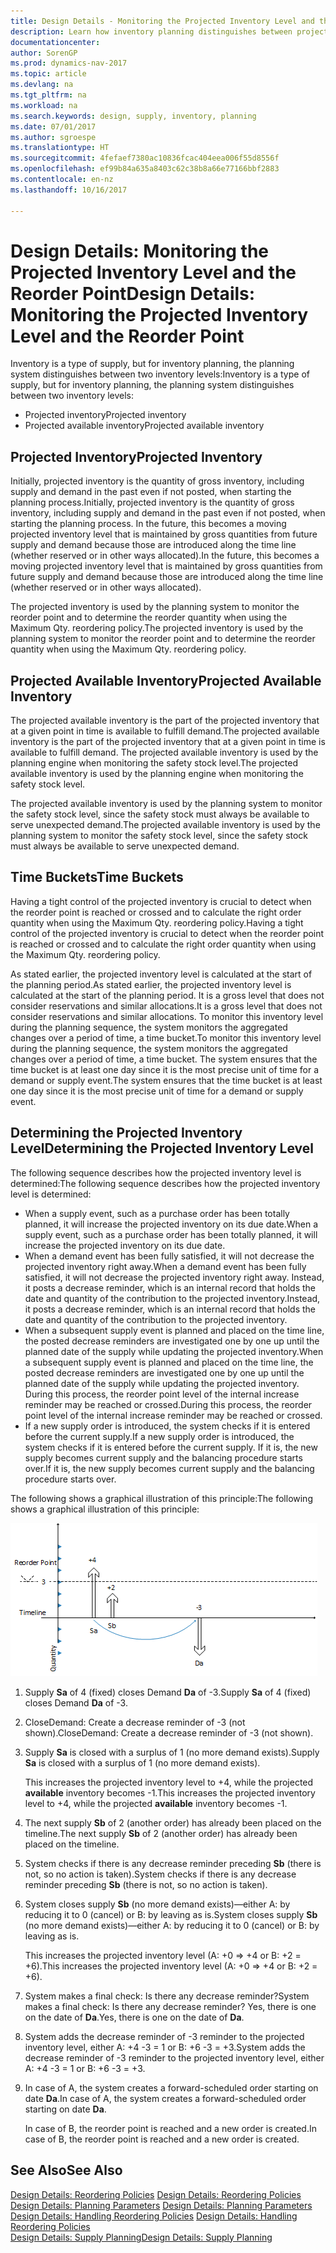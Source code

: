 ```yaml
---
title: Design Details - Monitoring the Projected Inventory Level and the Reorder Point
description: Learn how inventory planning distinguishes between projected inventory and projected available inventory levels.
documentationcenter: 
author: SorenGP
ms.prod: dynamics-nav-2017
ms.topic: article
ms.devlang: na
ms.tgt_pltfrm: na
ms.workload: na
ms.search.keywords: design, supply, inventory, planning
ms.date: 07/01/2017
ms.author: sgroespe
ms.translationtype: HT
ms.sourcegitcommit: 4fefaef7380ac10836fcac404eea006f55d8556f
ms.openlocfilehash: ef99b84a635a8403c62c38b8a66e77166bbf2883
ms.contentlocale: en-nz
ms.lasthandoff: 10/16/2017

---
```

# <a name="design-details-monitoring-the-projected-inventory-level-and-the-reorder-point"></a><span data-ttu-id="cb0b8-103">Design Details: Monitoring the Projected Inventory Level and the Reorder Point</span><span class="sxs-lookup"><span data-stu-id="cb0b8-103">Design Details: Monitoring the Projected Inventory Level and the Reorder Point</span></span>
<span data-ttu-id="cb0b8-104">Inventory is a type of supply, but for inventory planning, the planning system distinguishes between two inventory levels:</span><span class="sxs-lookup"><span data-stu-id="cb0b8-104">Inventory is a type of supply, but for inventory planning, the planning system distinguishes between two inventory levels:</span></span>  

* <span data-ttu-id="cb0b8-105">Projected inventory</span><span class="sxs-lookup"><span data-stu-id="cb0b8-105">Projected inventory</span></span>  
* <span data-ttu-id="cb0b8-106">Projected available inventory</span><span class="sxs-lookup"><span data-stu-id="cb0b8-106">Projected available inventory</span></span>  

## <a name="projected-inventory"></a><span data-ttu-id="cb0b8-107">Projected Inventory</span><span class="sxs-lookup"><span data-stu-id="cb0b8-107">Projected Inventory</span></span>  
<span data-ttu-id="cb0b8-108">Initially, projected inventory is the quantity of gross inventory, including supply and demand in the past even if not posted, when starting the planning process.</span><span class="sxs-lookup"><span data-stu-id="cb0b8-108">Initially, projected inventory is the quantity of gross inventory, including supply and demand in the past even if not posted, when starting the planning process.</span></span> <span data-ttu-id="cb0b8-109">In the future, this becomes a moving projected inventory level that is maintained by gross quantities from future supply and demand because those are introduced along the time line (whether reserved or in other ways allocated).</span><span class="sxs-lookup"><span data-stu-id="cb0b8-109">In the future, this becomes a moving projected inventory level that is maintained by gross quantities from future supply and demand because those are introduced along the time line (whether reserved or in other ways allocated).</span></span>  

<span data-ttu-id="cb0b8-110">The projected inventory is used by the planning system to monitor the reorder point and to determine the reorder quantity when using the Maximum Qty. reordering policy.</span><span class="sxs-lookup"><span data-stu-id="cb0b8-110">The projected inventory is used by the planning system to monitor the reorder point and to determine the reorder quantity when using the Maximum Qty. reordering policy.</span></span>  

## <a name="projected-available-inventory"></a><span data-ttu-id="cb0b8-111">Projected Available Inventory</span><span class="sxs-lookup"><span data-stu-id="cb0b8-111">Projected Available Inventory</span></span>  
<span data-ttu-id="cb0b8-112">The projected available inventory is the part of the projected inventory that at a given point in time is available to fulfill demand.</span><span class="sxs-lookup"><span data-stu-id="cb0b8-112">The projected available inventory is the part of the projected inventory that at a given point in time is available to fulfill demand.</span></span> <span data-ttu-id="cb0b8-113">The projected available inventory is used by the planning engine when monitoring the safety stock level.</span><span class="sxs-lookup"><span data-stu-id="cb0b8-113">The projected available inventory is used by the planning engine when monitoring the safety stock level.</span></span>  

<span data-ttu-id="cb0b8-114">The projected available inventory is used by the planning system to monitor the safety stock level, since the safety stock must always be available to serve unexpected demand.</span><span class="sxs-lookup"><span data-stu-id="cb0b8-114">The projected available inventory is used by the planning system to monitor the safety stock level, since the safety stock must always be available to serve unexpected demand.</span></span>  

## <a name="time-buckets"></a><span data-ttu-id="cb0b8-115">Time Buckets</span><span class="sxs-lookup"><span data-stu-id="cb0b8-115">Time Buckets</span></span>  
<span data-ttu-id="cb0b8-116">Having a tight control of the projected inventory is crucial to detect when the reorder point is reached or crossed and to calculate the right order quantity when using the Maximum Qty. reordering policy.</span><span class="sxs-lookup"><span data-stu-id="cb0b8-116">Having a tight control of the projected inventory is crucial to detect when the reorder point is reached or crossed and to calculate the right order quantity when using the Maximum Qty. reordering policy.</span></span>  

<span data-ttu-id="cb0b8-117">As stated earlier, the projected inventory level is calculated at the start of the planning period.</span><span class="sxs-lookup"><span data-stu-id="cb0b8-117">As stated earlier, the projected inventory level is calculated at the start of the planning period.</span></span> <span data-ttu-id="cb0b8-118">It is a gross level that does not consider reservations and similar allocations.</span><span class="sxs-lookup"><span data-stu-id="cb0b8-118">It is a gross level that does not consider reservations and similar allocations.</span></span> <span data-ttu-id="cb0b8-119">To monitor this inventory level during the planning sequence, the system monitors the aggregated changes over a period of time, a time bucket.</span><span class="sxs-lookup"><span data-stu-id="cb0b8-119">To monitor this inventory level during the planning sequence, the system monitors the aggregated changes over a period of time, a time bucket.</span></span> <span data-ttu-id="cb0b8-120">The system ensures that the time bucket is at least one day since it is the most precise unit of time for a demand or supply event.</span><span class="sxs-lookup"><span data-stu-id="cb0b8-120">The system ensures that the time bucket is at least one day since it is the most precise unit of time for a demand or supply event.</span></span>  

## <a name="determining-the-projected-inventory-level"></a><span data-ttu-id="cb0b8-121">Determining the Projected Inventory Level</span><span class="sxs-lookup"><span data-stu-id="cb0b8-121">Determining the Projected Inventory Level</span></span>  
<span data-ttu-id="cb0b8-122">The following sequence describes how the projected inventory level is determined:</span><span class="sxs-lookup"><span data-stu-id="cb0b8-122">The following sequence describes how the projected inventory level is determined:</span></span>  

* <span data-ttu-id="cb0b8-123">When a supply event, such as a purchase order has been totally planned, it will increase the projected inventory on its due date.</span><span class="sxs-lookup"><span data-stu-id="cb0b8-123">When a supply event, such as a purchase order has been totally planned, it will increase the projected inventory on its due date.</span></span>  
* <span data-ttu-id="cb0b8-124">When a demand event has been fully satisfied, it will not decrease the projected inventory right away.</span><span class="sxs-lookup"><span data-stu-id="cb0b8-124">When a demand event has been fully satisfied, it will not decrease the projected inventory right away.</span></span> <span data-ttu-id="cb0b8-125">Instead, it posts a decrease reminder, which is an internal record that holds the date and quantity of the contribution to the projected inventory.</span><span class="sxs-lookup"><span data-stu-id="cb0b8-125">Instead, it posts a decrease reminder, which is an internal record that holds the date and quantity of the contribution to the projected inventory.</span></span>  
* <span data-ttu-id="cb0b8-126">When a subsequent supply event is planned and placed on the time line, the posted decrease reminders are investigated one by one up until the planned date of the supply while updating the projected inventory.</span><span class="sxs-lookup"><span data-stu-id="cb0b8-126">When a subsequent supply event is planned and placed on the time line, the posted decrease reminders are investigated one by one up until the planned date of the supply while updating the projected inventory.</span></span> <span data-ttu-id="cb0b8-127">During this process, the reorder point level of the internal increase reminder may be reached or crossed.</span><span class="sxs-lookup"><span data-stu-id="cb0b8-127">During this process, the reorder point level of the internal increase reminder may be reached or crossed.</span></span>  
* <span data-ttu-id="cb0b8-128">If a new supply order is introduced, the system checks if it is entered before the current supply.</span><span class="sxs-lookup"><span data-stu-id="cb0b8-128">If a new supply order is introduced, the system checks if it is entered before the current supply.</span></span> <span data-ttu-id="cb0b8-129">If it is, the new supply becomes current supply and the balancing procedure starts over.</span><span class="sxs-lookup"><span data-stu-id="cb0b8-129">If it is, the new supply becomes current supply and the balancing procedure starts over.</span></span>  

<span data-ttu-id="cb0b8-130">The following shows a graphical illustration of this principle:</span><span class="sxs-lookup"><span data-stu-id="cb0b8-130">The following shows a graphical illustration of this principle:</span></span>  

![](media/nav_app_supply_planning_2_projected_inventory.png "NAV_APP_supply_planning_2_projected_inventory")  

1. <span data-ttu-id="cb0b8-131">Supply **Sa** of 4 (fixed) closes Demand **Da** of -3.</span><span class="sxs-lookup"><span data-stu-id="cb0b8-131">Supply **Sa** of 4 (fixed) closes Demand **Da** of -3.</span></span>  
2. <span data-ttu-id="cb0b8-132">CloseDemand: Create a decrease reminder of -3 (not shown).</span><span class="sxs-lookup"><span data-stu-id="cb0b8-132">CloseDemand: Create a decrease reminder of -3 (not shown).</span></span>  
3. <span data-ttu-id="cb0b8-133">Supply **Sa** is closed with a surplus of 1 (no more demand exists).</span><span class="sxs-lookup"><span data-stu-id="cb0b8-133">Supply **Sa** is closed with a surplus of 1 (no more demand exists).</span></span>  

     <span data-ttu-id="cb0b8-134">This increases the projected inventory level to +4, while the projected **available** inventory becomes -1.</span><span class="sxs-lookup"><span data-stu-id="cb0b8-134">This increases the projected inventory level to +4, while the projected **available** inventory becomes -1.</span></span>  

4. <span data-ttu-id="cb0b8-135">The next supply **Sb** of 2 (another order) has already been placed on the timeline.</span><span class="sxs-lookup"><span data-stu-id="cb0b8-135">The next supply **Sb** of 2 (another order) has already been placed on the timeline.</span></span>  
5. <span data-ttu-id="cb0b8-136">System checks if there is any decrease reminder preceding **Sb** (there is not, so no action is taken).</span><span class="sxs-lookup"><span data-stu-id="cb0b8-136">System checks if there is any decrease reminder preceding **Sb** (there is not, so no action is taken).</span></span>  
6. <span data-ttu-id="cb0b8-137">System closes supply **Sb** (no more demand exists)—either A: by reducing it to 0 (cancel) or B: by leaving as is.</span><span class="sxs-lookup"><span data-stu-id="cb0b8-137">System closes supply **Sb** (no more demand exists)—either A: by reducing it to 0 (cancel) or B: by leaving as is.</span></span>  

     <span data-ttu-id="cb0b8-138">This increases the projected inventory level (A: +0 => +4 or B: +2 = +6).</span><span class="sxs-lookup"><span data-stu-id="cb0b8-138">This increases the projected inventory level (A: +0 => +4 or B: +2 = +6).</span></span>  

7. <span data-ttu-id="cb0b8-139">System makes a final check: Is there any decrease reminder?</span><span class="sxs-lookup"><span data-stu-id="cb0b8-139">System makes a final check: Is there any decrease reminder?</span></span> <span data-ttu-id="cb0b8-140">Yes, there is one on the date of **Da**.</span><span class="sxs-lookup"><span data-stu-id="cb0b8-140">Yes, there is one on the date of **Da**.</span></span>  
8. <span data-ttu-id="cb0b8-141">System adds the decrease reminder of -3 reminder to the projected inventory level, either A: +4 -3 = 1 or B: +6 -3 = +3.</span><span class="sxs-lookup"><span data-stu-id="cb0b8-141">System adds the decrease reminder of -3 reminder to the projected inventory level, either A: +4 -3 = 1 or B: +6 -3 = +3.</span></span>  
9. <span data-ttu-id="cb0b8-142">In case of A, the system creates a forward-scheduled order starting on date **Da**.</span><span class="sxs-lookup"><span data-stu-id="cb0b8-142">In case of A, the system creates a forward-scheduled order starting on date **Da**.</span></span>  

     <span data-ttu-id="cb0b8-143">In case of B, the reorder point is reached and a new order is created.</span><span class="sxs-lookup"><span data-stu-id="cb0b8-143">In case of B, the reorder point is reached and a new order is created.</span></span>  

## <a name="see-also"></a><span data-ttu-id="cb0b8-144">See Also</span><span class="sxs-lookup"><span data-stu-id="cb0b8-144">See Also</span></span>  
<span data-ttu-id="cb0b8-145">[Design Details: Reordering Policies](design-details-reordering-policies.md) </span><span class="sxs-lookup"><span data-stu-id="cb0b8-145">[Design Details: Reordering Policies](design-details-reordering-policies.md) </span></span>  
<span data-ttu-id="cb0b8-146">[Design Details: Planning Parameters](design-details-planning-parameters.md) </span><span class="sxs-lookup"><span data-stu-id="cb0b8-146">[Design Details: Planning Parameters](design-details-planning-parameters.md) </span></span>  
<span data-ttu-id="cb0b8-147">[Design Details: Handling Reordering Policies](design-details-handling-reordering-policies.md) </span><span class="sxs-lookup"><span data-stu-id="cb0b8-147">[Design Details: Handling Reordering Policies](design-details-handling-reordering-policies.md) </span></span>  
[<span data-ttu-id="cb0b8-148">Design Details: Supply Planning</span><span class="sxs-lookup"><span data-stu-id="cb0b8-148">Design Details: Supply Planning</span></span>](design-details-supply-planning.md)

